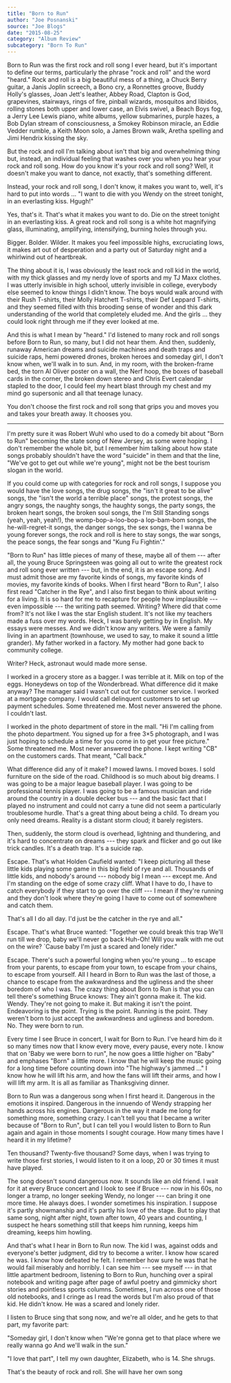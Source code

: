 ```yaml
---
title: "Born to Run"
author: "Joe Posnanski"
source: "Joe Blogs"
date: "2015-08-25"
category: "Album Review"
subcategory: "Born To Run"
---
```


Born to Run was the first rock and roll song I ever heard, but it's important to define our terms, particularly the phrase "rock and roll" and the word "heard." Rock and roll is a big beautiful mess of a thing, a Chuck Berry guitar, a Janis Joplin screech, a Bono cry, a Ronnettes groove, Buddy Holly's glasses, Joan Jett's leather, Abbey Road, Clapton is God, grapevines, stairways, rings of fire, pinball wizards, mosquitos and libidos, rolling stones both upper and lower case, an Elvis swivel, a Beach Boys fog, a Jerry Lee Lewis piano, white albums, yellow submarines, purple hazes, a Bob Dylan stream of consciousness, a Smokey Robinson miracle, an Eddie Vedder rumble, a Keith Moon solo, a James Brown walk, Aretha spelling and Jimi Hendrix kissing the sky.

But the rock and roll I'm talking about isn't that big and overwhelming thing but, instead, an individual feeling that washes over you when you hear your rock and roll song. How do you know it's your rock and roll song? Well, it doesn't make you want to dance, not exactly, that's something different.

Instead, your rock and roll song, I don't know, it makes you want to, well, it's hard to put into words ... "I want to die with you Wendy on the street tonight, in an everlasting kiss. Hgugh!"

Yes, that's it. That's what it makes you want to do. Die on the street tonight in an everlasting kiss. A great rock and roll song is a white hot magnifying glass, illuminating, amplifying, intensifying, burning holes through you.

Bigger. Bolder. Wilder. It makes you feel impossible highs, excruciating lows, it makes art out of desperation and a party out of Saturday night and a whirlwind out of heartbreak.

The thing about it is, I was obviously the least rock and roll kid in the world, with my thick glasses and my nerdy love of sports and my TJ Maxx clothes. I was utterly invisible in high school, utterly invisible in college, everybody else seemed to know things I didn't know. The boys would walk around with their Rush T-shirts, their Molly Hatchett T-shirts, their Def Leppard T-shirts, and they seemed filled with this brooding sense of wonder and this dark understanding of the world that completely eluded me. And the girls ... they could look right through me if they ever looked at me.

And this is what I mean by "heard." I'd listened to many rock and roll songs before Born to Run, so many, but I did not hear them. And then, suddenly, runaway American dreams and suicide machines and death traps and suicide raps, hemi powered drones, broken heroes and someday girl, I don't know when, we'll walk in to sun. And, in my room, with the broken-frame bed, the torn Al Oliver poster on a wall, the Nerf hoop, the boxes of baseball cards in the corner, the broken down stereo and Chris Evert calendar stapled to the door, I could feel my heart blast through my chest and my mind go supersonic and all that teenage lunacy.

You don't choose the first rock and roll song that grips you and moves you and takes your breath away. It chooses you.

---

I'm pretty sure it was Robert Wuhl who used to do a comedy bit about "Born to Run" becoming the state song of New Jersey, as some were hoping. I don't remember the whole bit, but I remember him talking about how state songs probably shouldn't have the word "suicide" in them and that the line, "We've got to get out while we're young", might not be the best tourism slogan in the world.

If you could come up with categories for rock and roll songs, I suppose you would have the love songs, the drug songs, the "isn't it great to be alive" songs, the "isn't the world a terrible place" songs, the protest songs, the angry songs, the naughty songs, the haughty songs, the party songs, the broken heart songs, the broken soul songs, the I'm Still Standing songs (yeah, yeah, yeah!), the womp-bop-a-loo-bop-a lop-bam-bom songs, the he-will-regret-it songs, the danger songs, the sex songs, the I wanna be young forever songs, the rock and roll is here to stay songs, the war songs, the peace songs, the fear songs and "Kung Fu Fightin'."

"Born to Run" has little pieces of many of these, maybe all of them --- after all, the young Bruce Springsteen was going all out to write the greatest rock and roll song ever written --- but, in the end, it is an escape song. And I must admit those are my favorite kinds of songs, my favorite kinds of movies, my favorite kinds of books. When I first heard "Born to Run", I also first read "Catcher in the Rye", and I also first began to think about writing for a living. It is so hard for me to recapture for people how implausible --- even impossible --- the writing path seemed. Writing? Where did that come from? It's not like I was the star English student. It's not like my teachers made a fuss over my words. Heck, I was barely getting by in English. My essays were messes. And we didn't know any writers. We were a family living in an apartment (townhouse, we used to say, to make it sound a little grander). My father worked in a factory. My mother had gone back to community college.

Writer? Heck, astronaut would made more sense.

I worked in a grocery store as a bagger. I was terrible at it. Milk on top of the eggs. Honeydews on top of the Wonderbread. What difference did it make anyway? The manager said I wasn't cut out for customer service. I worked at a mortgage company. I would call delinquent customers to set up payment schedules. Some threatened me. Most never answered the phone. I couldn't last.

I worked in the photo department of store in the mall. "Hi I'm calling from the photo department. You signed up for a free 3×5 photograph, and I was just hoping to schedule a time for you come in to get your free picture." Some threatened me. Most never answered the phone. I kept writing "CB" on the customers cards. That meant, "Call back."

What difference did any of it make? I mowed lawns. I moved boxes. I sold furniture on the side of the road. Childhood is so much about big dreams. I was going to be a major league baseball player. I was going to be professional tennis player. I was going to be a famous musician and ride around the country in a double decker bus --- and the basic fact that I played no instrument and could not carry a tune did not seem a particularly troublesome hurdle. That's a great thing about being a child. To dream you only need dreams. Reality is a distant storm cloud; it barely registers.

Then, suddenly, the storm cloud is overhead, lightning and thundering, and it's hard to concentrate on dreams --- they spark and flicker and go out like trick candles. It's a death trap. It's a suicide rap.

Escape. That's what Holden Caufield wanted: "I keep picturing all these little kids playing some game in this big field of rye and all. Thousands of little kids, and nobody's around --- nobody big I mean --- except me. And I'm standing on the edge of some crazy cliff. What I have to do, I have to catch everybody if they start to go over the cliff --- I mean if they're running and they don't look where they're going I have to come out of somewhere and catch them.

That's all I do all day. I'd just be the catcher in the rye and all."

Escape. That's what Bruce wanted: "Together we could break this trap We'll run till we drop, baby we'll never go back Huh-Oh! Will you walk with me out on the wire? `Cause baby I'm just a scared and lonely rider."

Escape. There's such a powerful longing when you're young ... to escape from your parents, to escape from your town, to escape from your chains, to escape from yourself. All I heard in Born to Run was the last of those, a chance to escape from the awkwardness and the ugliness and the sheer boredom of who I was. The crazy thing about Born to Run is that you can tell there's something Bruce knows: They ain't gonna make it. The kid. Wendy. They're not going to make it. But making it isn't the point. Endeavoring is the point. Trying is the point. Running is the point. They weren't born to just accept the awkwardness and ugliness and boredom. No. They were born to run.

Every time I see Bruce in concert, I wait for Born to Run. I've heard him do it so many times now that I know every move, every pause, every note. I know that on 'Baby we were born to run", he now goes a little higher on "Baby" and emphases "Born" a little more. I know that he will keep the music going for a long time before counting down into "The highway's jammed ..." I know how he will lift his arm, and how the fans will lift their arms, and how I will lift my arm. It is all as familiar as Thanksgiving dinner.

Born to Run was a dangerous song when I first heard it. Dangerous in the emotions it inspired. Dangerous in the innuendo of Wendy strapping her hands across his engines. Dangerous in the way it made me long for something more, something crazy. I can't tell you that I became a writer because of "Born to Run", but I can tell you I would listen to Born to Run again and again in those moments I sought courage. How many times have I heard it in my lifetime?

Ten thousand? Twenty-five thousand? Some days, when I was trying to write those first stories, I would listen to it on a loop, 20 or 30 times it must have played.

The song doesn't sound dangerous now. It sounds like an old friend. I wait for it at every Bruce concert and I look to see if Bruce --- now in his 60s, no longer a tramp, no longer seeking Wendy, no longer --- can bring it one more time. He always does. I wonder sometimes his inspiration. I suppose it's partly showmanship and it's partly his love of the stage. But to play that same song, night after night, town after town, 40 years and counting, I suspect he hears something still that keeps him running, keeps him dreaming, keeps him howling.

And that's what I hear in Born to Run now. The kid I was, against odds and everyone's better judgment, did try to become a writer. I know how scared he was. I know how defeated he felt. I remember how sure he was that he would fail miserably and horribly. I can see him --- see myself --- in that little apartment bedroom, listening to Born to Run, hunching over a spiral notebook and writing page after page of awful poetry and gimmicky short stories and pointless sports columns. Sometimes, I run across one of those old notebooks, and I cringe as I read the words but I'm also proud of that kid. He didn't know. He was a scared and lonely rider.

I listen to Bruce sing that song now, and we're all older, and he gets to that part, my favorite part:

"Someday girl, I don't know when "We're gonna get to that place where we really wanna go And we'll walk in the sun."

"I love that part", I tell my own daughter, Elizabeth, who is 14. She shrugs.

That's the beauty of rock and roll. She will have her own song